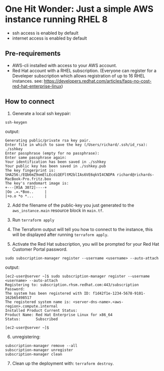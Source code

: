 # One Hit Wonder: Just a simple AWS instance running RHEL 8

- ssh access is enabled by default
- internet access is enabled by default

## Pre-requirements

- AWS-cli installed with access to your AWS account.
- Red Hat account with a RHEL subscription. (Everyone can register for a Develeper subscription which allows registration of up to 16 RHEL instances. see: https://developers.redhat.com/articles/faqs-no-cost-red-hat-enterprise-linux)

## How to connect

1. Generate a local ssh keypair:

```
ssh-keygen
```
output:
```
Generating public/private rsa key pair.
Enter file in which to save the key (/Users/richard/.ssh/id_rsa): ./sshkey 
Enter passphrase (empty for no passphrase): 
Enter same passphrase again: 
Your identification has been saved in ./sshkey
Your public key has been saved in ./sshkey.pub
The key fingerprint is:
SHA256:/EQb6mZ9omElLEcdiQEFltM2blIAs6VE6qkVI4CNDPA richard@richards-MacBook-Pro.fritz.box
The key's randomart image is:
+---[RSA 3072]----+
|Oo .=.*Boo..     |
|+o.o *o *...     |
```

2. Add the filename of the public-key you just generated to the `aws_instance.main` resource block in `main.tf`.

3. Run `terraform apply`

4. The Terraform output will tell you how to connect to the instance, this will be displayed after running `terraform apply`.

5. Activate the Red Hat subscription, you will be prompted for your Red Hat Customer Portal password.
```
sudo subscription-manager register --username <username> --auto-attach
```
output:
```
[ec2-user@server ~]$ sudo subscription-manager register --username <username> --auto-attach
Registering to: subscription.rhsm.redhat.com:443/subscription
Password: 
The system has been registered with ID: f1d42f1e-1234-5678-9101-162b65498517
The registered system name is: <server-dns-name>.<aws-region>.compute.internal
Installed Product Current Status:
Product Name: Red Hat Enterprise Linux for x86_64
Status:       Subscribed

[ec2-user@server ~]$ 
```

6. unregistering:
```
subscription-manager remove --all
subscription-manager unregister
subscription-manager clean
```

7. Clean up the deployment with: `terraform destroy`.